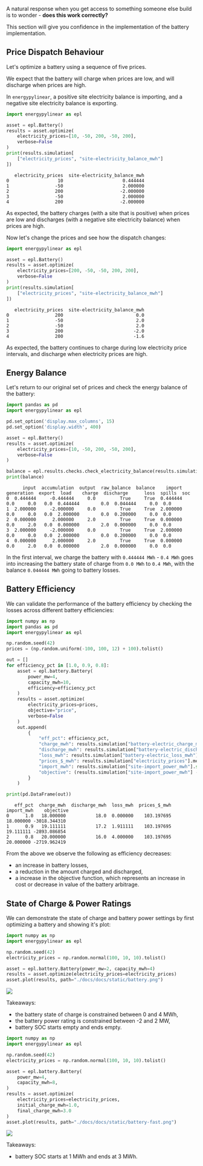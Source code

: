 A natural response when you get access to something someone else build is to wonder - **does this work correctly?**

This section will give you confidence in the implementation of the battery implementation.

## Price Dispatch Behaviour

Let's optimize a battery using a sequence of five prices.

We expect that the battery will charge when prices are low, and will discharge when prices are high.

In `energypylinear`, a positive site electricity balance is importing, and a negative site electricity balance is exporting.

```python
import energypylinear as epl

asset = epl.Battery()
results = asset.optimize(
    electricity_prices=[10, -50, 200, -50, 200],
    verbose=False
)
print(results.simulation[
    ["electricity_prices", "site-electricity_balance_mwh"]
])
```

```
   electricity_prices  site-electricity_balance_mwh
0                  10                      0.444444
1                 -50                      2.000000
2                 200                     -2.000000
3                 -50                      2.000000
4                 200                     -2.000000
```

As expected, the battery charges (with a site that is positive) when prices are low and discharges (with a negative site electricity balance) when prices are high.

Now let's change the prices and see how the dispatch changes:

```python
import energypylinear as epl

asset = epl.Battery()
results = asset.optimize(
    electricity_prices=[200, -50, -50, 200, 200],
    verbose=False
)
print(results.simulation[
    ["electricity_prices", "site-electricity_balance_mwh"]
])
```

```
   electricity_prices  site-electricity_balance_mwh
0                 200                           0.0
1                 -50                           2.0
2                 -50                           2.0
3                 200                          -2.0
4                 200                          -1.6
```

As expected, the battery continues to charge during low electricity price intervals, and discharge when electricity prices are high.

## Energy Balance

Let's return to our original set of prices and check the energy balance of the battery:

```python
import pandas as pd
import energypylinear as epl

pd.set_option('display.max_columns', 15)
pd.set_option('display.width', 400)

asset = epl.Battery()
results = asset.optimize(
    electricity_prices=[10, -50, 200, -50, 200],
    verbose=False
)

balance = epl.results.checks.check_electricity_balance(results.simulation, verbose=False)
print(balance)
```

```
      input  accumulation  output  raw_balance  balance    import  generation  export  load    charge  discharge      loss  spills  soc
0  0.444444     -0.444444     0.0         True     True  0.444444         0.0     0.0   0.0  0.444444        0.0  0.044444     0.0  0.0
1  2.000000     -2.000000     0.0         True     True  2.000000         0.0     0.0   0.0  2.000000        0.0  0.200000     0.0  0.0
2  0.000000      2.000000     2.0         True     True  0.000000         0.0     2.0   0.0  0.000000        2.0  0.000000     0.0  0.0
3  2.000000     -2.000000     0.0         True     True  2.000000         0.0     0.0   0.0  2.000000        0.0  0.200000     0.0  0.0
4  0.000000      2.000000     2.0         True     True  0.000000         0.0     2.0   0.0  0.000000        2.0  0.000000     0.0  0.0
```

In the first interval, we charge the battery with `0.444444 MWh` - `0.4 MWh` goes into increasing the battery state of charge from `0.0 MWh` to `0.4 MWh`, with the balance `0.044444 MWh` going to battery losses.

## Battery Efficiency

We can validate the performance of the battery efficiency by checking the losses across different battery efficiencies:

```python
import numpy as np
import pandas as pd
import energypylinear as epl

np.random.seed(42)
prices = (np.random.uniform(-100, 100, 12) + 100).tolist()

out = []
for efficiency_pct in [1.0, 0.9, 0.8]:
    asset = epl.battery.Battery(
        power_mw=4,
        capacity_mwh=10,
        efficiency=efficiency_pct
    )
    results = asset.optimize(
        electricity_prices=prices,
        objective="price",
        verbose=False
    )
    out.append(
        {
            "eff_pct": efficiency_pct,
            "charge_mwh": results.simulation["battery-electric_charge_mwh"].sum(),
            "discharge_mwh": results.simulation["battery-electric_discharge_mwh"].sum(),
            "loss_mwh": results.simulation["battery-electric_loss_mwh"].sum(),
            "prices_$_mwh": results.simulation["electricity_prices"].mean(),
            "import_mwh": results.simulation["site-import_power_mwh"].sum(),
            "objective": (results.simulation["site-import_power_mwh"] - results.simulation["site-export_power_mwh"] * results.simulation["electricity_prices"]).sum(),
        }
    )

print(pd.DataFrame(out))
```

```
   eff_pct  charge_mwh  discharge_mwh  loss_mwh  prices_$_mwh  import_mwh    objective
0      1.0   18.000000           18.0  0.000000    103.197695   18.000000 -3018.344310
1      0.9   19.111111           17.2  1.911111    103.197695   19.111111 -2893.086854
2      0.8   20.000000           16.0  4.000000    103.197695   20.000000 -2719.962419
```

From the above we observe the following as efficiency decreases:

- an increase in battery losses,
- a reduction in the amount charged and discharged,
- a increase in the objective function, which represents an increase in cost or decrease in value of the battery arbitrage.

## State of Charge & Power Ratings

We can demonstrate the state of charge and battery power settings by first optimizing a battery and showing it's plot:

```python
import numpy as np
import energypylinear as epl

np.random.seed(42)
electricity_prices = np.random.normal(100, 10, 10).tolist()

asset = epl.battery.Battery(power_mw=2, capacity_mwh=4)
results = asset.optimize(electricity_prices=electricity_prices)
asset.plot(results, path="./docs/docs/static/battery.png")
```

![](../static/battery.png)

Takeaways:

- the battery state of charge is constrained between 0 and 4 MWh,
- the battery power rating is constrained between -2 and 2 MW,
- battery SOC starts empty and ends empty.

```python
import numpy as np
import energypylinear as epl

np.random.seed(42)
electricity_prices = np.random.normal(100, 10, 10).tolist()

asset = epl.battery.Battery(
    power_mw=4,
    capacity_mwh=8,
)
results = asset.optimize(
    electricity_prices=electricity_prices,
    initial_charge_mwh=1.0,
    final_charge_mwh=3.0
)
asset.plot(results, path="./docs/docs/static/battery-fast.png")
```

![](../static/battery-fast.png)

Takeaways:

- battery SOC starts at 1 MWh and ends at 3 MWh.

